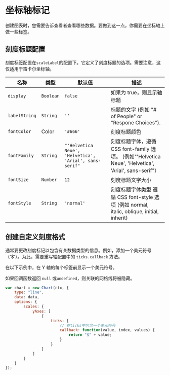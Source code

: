 # 坐标轴标记

创建图表时，您需要告诉查看者查看哪些数据。要做到这一点，你需要在坐标轴上做一些标签。

## 刻度标题配置

刻度标签配置在`scaleLabel`的配置下。它定义了刻度标题的选项。需要注意，这仅适用于笛卡尔坐标轴。

| 名称          | 类型      | 默认值                                                 | 描述                                                                                                  |
| ------------- | --------- | ------------------------------------------------------ | ----------------------------------------------------------------------------------------------------- |
| `display`     | `Boolean` | `false`                                                | 如果为 true，则显示轴标题                                                                             |
| `labelString` | `String`  | `''`                                                   | 标题的文字 (例如 "# of People" or "Respone Choices").                                                 |
| `fontColor`   | Color     | `'#666'`                                               | 刻度标题颜色                                                                                          |
| `fontFamily`  | `String`  | `"'Helvetica Neue', 'Helvetica', 'Arial', sans-serif"` | 刻度标题字体，遵循 CSS font-family 选项。 (例如"'Helvetica Neue', 'Helvetica', 'Arial', sans-serif"） |
| `fontSize`    | `Number`  | `12`                                                   | 刻度标题文字大小                                                                                      |
| `fontStyle`   | `String`  | `'normal'`                                             | 刻度标题字体类型 遵循 CSS font-style 选项 (例如 normal, italic, oblique, initial, inherit)            |

## 创建自定义刻度格式

通常要更改刻度标记以包含有关数据类型的信息。例如，添加一个美元符号（'$'）。为此，需要重写轴配置中的 `ticks.callback` 方法。

在以下示例中，在 Y 轴的每个标签前显示一个美元符号。

如果回调函数返回 `null` 或`undefined`，则关联的网格线将被隐藏。

```javascript
var chart = new Chart(ctx, {
	type: "line",
	data: data,
	options: {
		scales: {
			yAxes: [
				{
					ticks: {
						// 在ticks中包含一个美元符号
						callback: function(value, index, values) {
							return "$" + value;
						}
					}
				}
			]
		}
	}
});
```
